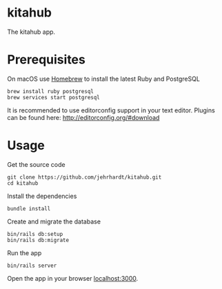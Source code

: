 # kitahub
The kitahub app.

# Prerequisites
On macOS use [Homebrew](http://brew.sh) to install the latest Ruby and PostgreSQL

``` shell
brew install ruby postgresql
brew services start postgresql
```

It is recommended to use editorconfig support in your text editor. Plugins can be found here: http://editorconfig.org/#download

# Usage
Get the source code

``` shell
git clone https://github.com/jehrhardt/kitahub.git
cd kitahub
```

Install the dependencies

``` shell
bundle install
```

Create and migrate the database

``` shell
bin/rails db:setup
bin/rails db:migrate
```

Run the app

``` shell
bin/rails server
```

Open the app in your browser [localhost:3000](http://localhost:3000).
